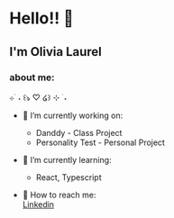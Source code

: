 # Hello!! 🍵
## I'm Olivia Laurel
### about me:
⊹ ࣪ ˖ ꒰ঌ ♡ ໒꒱ ⊹ ࣪ ˖
- 🌿 I’m currently working on:  
   * Danddy - Class Project  
   * Personality Test - Personal Project
  
- 🌱 I’m currently learning:  
   * React, Typescript
  
- 💌 How to reach me:  
  [Linkedin](https://www.linkedin.com/in/olivialaurel/)
